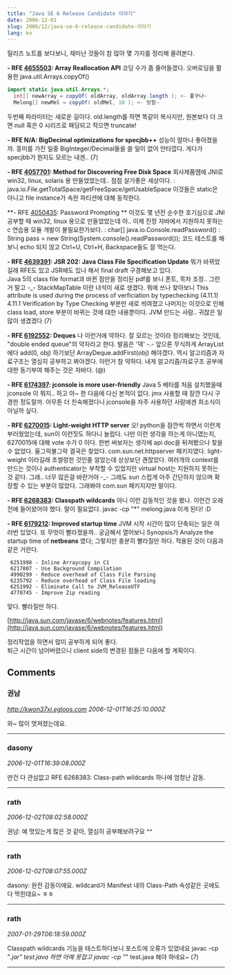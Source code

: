 ```yaml
---
title: "Java SE 6 Release Candidate 이야기"
date: 2006-12-01
slug: 2006/12/java-se-6-release-candidate-이야기
lang: ko
---
```


릴리즈 노트를 보다보니, 재미난 것들이 참 많아 몇 가지를 정리해 올려본다.

**- RFE [4655503](http://bugs.sun.com/bugdatabase/view_bug.do?bug_id=4655503): Array Reallocation API**
코딩 수가 좀 줄어들겠다. 오버로딩을 활용한 java.util.Arrays.copyOf()


```java
import static java.util.Arrays.*;
  int[] newArray = copyOf( oldArray, oldArray.length ); <- 좋구나~
  Melong[] newMel = copyOf( oldMel, 10 ); <- 잇힝~
```


두번째 파라미터는 새로운 길이다. old.length를 하면 똑같이 복사지만,
원본보다 더 크면 null 혹은 0 시리즈로 패딩되고 작으면 truncate!

**- RFE N/A: BigDecimal optimizations for specjbb++**
성능이 얼마나 좋아졌을까. 
흥미를 가진 일중 BigInteger/Decimal들을 쓸 일이 없어 안타깝다.
게다가 specjbb가 뭔지도 모르는 내겐.. (7)

**- RFE [4057701](http://bugs.sun.com/bugdatabase/view_bug.do?bug_id=4057701): Method for Discovering Free Disk Space**
회사제품땜에 JNI로 win32, linux, solaris 용 만들었었는데.. 점점 살기좋은 세상이다.
: java.io.File.getTotalSpace/getFreeSpace/getUsableSpace
이것들은 static은 아니고 file instance가 속한 파티션에 대해 동작한다. 

**- RFE [4050435](http://bugs.sun.com/bugdatabase/view_bug.do?bug_id=4050435): Password Prompting **
이것도 몇 년전 순수한 호기심으로 JNI 공부할 때 win32, linux 용으로 만들었었는데 
아.. 이제 진정 자바에서 지원하지 못하는 c 연습용 모듈 개발이 불필요한가보다.
: char[] java.io.Console.readPassword()
: String pass = new String(System.console().readPassword());
코드 테스트를 해보니 echo 되지 않고 Ctrl+U, Ctrl+H, Backspace들도 잘 먹는다.

**- RFE [4639391](http://bugs.sun.com/bugdatabase/view_bug.do?bug_id=4639391): JSR 202: Java Class File Specification Update**
뭐가 바뀌었길래 RFE도 있고 JSR에도 있나 해서 final draft 구경해보고 있다.  
Java 5의 class file format과 바뀐 점만을 정리된 pdf를 보니 폰트, 목차 조정..
그런거 말고 -_- StackMapTable 이란 녀석이 새로 생겼다.
뭐에 쓰나 찾아보니 
This attribute is used during the process of verficiation by typechecking (4.11.1)
4.11.1 Verification by Type Checking 부분만 새로 씌여졌고
나머지는 이것으로 인해 class load, store 부분이 바뀌는 것에 대한 내용뿐이다.
JVM 만드는 사람.. 귀찮은 일 많이 생겼겠다 (7)

**- RFE [6192552](http://bugs.sun.com/bugdatabase/view_bug.do?bug_id=6192552): Deques**
나 이런거에 약하다. 잘 모르는 것이라 정리해보는 것인데, 
"double ended queue"의 약자라고 한다. 발음은 '덱' -.-
앞으론 무식하게 ArrayList에다 add(0, obj) 하기보단 ArrayDeque.addFirst(obj) 해야겠다.
역시 알고리즘과 자료구조는 열심히 공부하고 봐야겠다. 이런거 참 약하다.
내게 알고리즘/자료구조 공부에 대한 동기부여 해주는 것은 자바다. (@)

**- RFE [6174397](http://bugs.sun.com/bugdatabase/view_bug.do?bug_id=6174397): jconsole is more user-friendly**
Java 5 베타를 처음 설치했을때 jconsole 이 뭐지.. 하고 아~ 한 다음에
다신 본적이 없다. jmx 사용할 때 잠깐 다시 구경한 정도랄까.
아무튼 더 친숙해졌다니 jconsole을 자주 사용하던 사람에겐 희소식이 아닐까 싶다.

**- RFE [6270015](http://bugs.sun.com/bugdatabase/view_bug.do?bug_id=6270015): Light-weight HTTP server**
오! python을 잠깐씩 하면서 이런게 부러웠었는데, sun이 이런짓도 하다니 놀랍다.
나만 이런 생각을 하는게 아니였는지, 6270015에 대해 vote 수가 0 이다.
한번 써보자는 생각에 api doc을 뒤져봤으나 찾을 수 없었다. 울그락불그락
결국은 찾았다. com.sun.net.httpserver 패키지였다. 
light-weight 이라길래 초썰렁한 것인줄 알았는데 상상보단 괜찮았다.
여러개의 context를 만드는 것이나 authenticator는 부착할 수 있었지만
virtual host는 지원하지 못하는 것 같다. 그래.. 너무 많은걸 바란거야 -_-
그래도 sun 스럽게 아주 간단하지 않으며 확장할 수 있는 부분이 많았다.
그래봐야 com.sun 패키지지만 말이다.

**- RFE [6268383](http://bugs.sun.com/bugdatabase/view_bug.do?bug_id=6268383): Classpath wildcards**
아니 이런 감동적인 것을 봤나. 이런건 오래전에 들어왔어야 했다.
말이 필요없다. javac -cp "*" melong.java 이게 된다! :D

**- RFE [6179212](http://bugs.sun.com/bugdatabase/view_bug.do?bug_id=6179212): Improved startup time**
JVM 시작 시간이 많이 단축되는 일은 여러번 있었다.
또 무엇이 빨라졌을까.. 궁금해서 열어보니 Synopsis가 Analyze the startup time of **netbeans** 였다;
그렇지만 충분히 빨라질만 하다. 적용된 것이 다음과 같은 거란다.
```
 6251998 - Inline Arraycopy in C1
 6217807 - Use Background Compilation
 4990299 - Reduce overhead of Class File Parsing
 6235792 - Reduce overhead of Class File loading
 6251992 - Eliminate Call to JVM_ReleaseUTF
 4770745 - Improve Zip reading
```
맞다. 빨라질만 하다.

[http://java.sun.com/javase/6/webnotes/features.html](http://java.sun.com/javase/6/webnotes/features.html)

정리작업을 하면서 많이 공부하게 되어 좋다.  
퇴근 시간이 넘어버렸으니 client side의 변경된 점들은 다음에 할 계획이다.

## Comments

### 권남
*http://kwon37xi.egloos.com*
*2006-12-01T16:25:10.000Z*

와~ 많이 멋져졌는데요.

---

### dasony
*2006-12-01T16:39:08.000Z*

딴건 다 관심없고 RFE 6268383: Class-path wildcards 하나에 엄청난 감동.

---

### rath
*2006-12-02T08:02:58.000Z*

권남: 예 멋있는게 많은 것 같아, 열심히 공부해보려구요 ^^

---

### rath
*2006-12-02T08:07:55.000Z*

dasony: 완전 감동이에요. wildcard가 Manifest 내의 Class-Path 속성같은 곳에도 다 먹힌데요~ ㅎㅎ

---

### rath
*2007-01-29T06:18:59.000Z*

Classpath wildcards 기능을 테스트하다보니 포스트에 오류가 있었네요
javac -cp "*.jar" test.java 하면 아예 못잡고 
javac -cp "*" test.java 해야 하네요~ (7)

---

